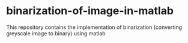 # binarization-of-image-in-matlab
This repository contains the implementation of binarization (converting greyscale image to binary) using matlab
